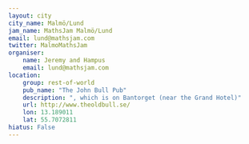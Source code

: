 ```yaml
---
layout: city                                           
city_name: Malmö/Lund
jam_name: MathsJam Malmö/Lund
email: lund@mathsjam.com
twitter: MalmoMathsJam
organiser:
    name: Jeremy and Hampus
    email: lund@mathsjam.com
location:
    group: rest-of-world
    pub_name: "The John Bull Pub"
    description: ", which is on Bantorget (near the Grand Hotel)"
    url: http://www.theoldbull.se/
    lon: 13.189011
    lat: 55.7072811
hiatus: False
---
```

